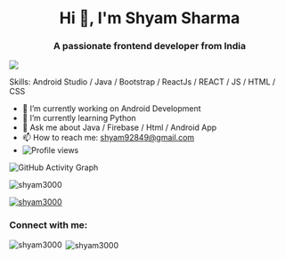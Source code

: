   

<h1 align="center">Hi 👋, I'm Shyam Sharma</h1>
<h3 align="center">A passionate frontend developer from India</h3>

![](https://arturssmirnovs.github.io/github-profile-readme-generator/images/banner.png)

Skills: Android Studio / Java / Bootstrap / ReactJs / REACT / JS / HTML / CSS

- 🔭 I’m currently working on Android Development 
- 🌱 I’m currently learning Python 
- 💬 Ask me about Java / Firebase / Html / Android App 
- 📫 How to reach me: shyam92849@gmail.com 
-  ![Profile views](https://gpvc.arturio.dev/Shyam3000)

![GitHub Activity Graph](https://activity-graph.herokuapp.com/graph?username=Shyam3000)  

<p align="left"> <img src="https://komarev.com/ghpvc/?username=shyam3000&label=Profile%20views&color=0e75b6&style=flat" alt="shyam3000" /> </p>

<p align="left"> <a href="https://github.com/ryo-ma/github-profile-trophy"><img src="https://github-profile-trophy.vercel.app/?username=shyam3000" alt="shyam3000" /></a> </p>

<h3 align="left">Connect with me:</h3>

<p>&nbsp;<img align="center" src="https://github-readme-stats.vercel.app/api?username=shyam3000&show_icons=true&locale=en" alt="shyam3000" />
  <img align="left" src="https://github-readme-stats.vercel.app/api/top-langs?username=shyam3000&show_icons=true&locale=en&layout=compact" alt="shyam3000" />
</p>
